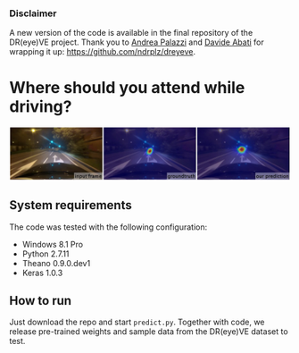 ### Disclaimer
A new version of the code is available in the final repository of the DR(eye)VE project. Thank you to [Andrea Palazzi](https://github.com/ndrplz) and [Davide Abati](https://github.com/DavideA) for wrapping it up: https://github.com/ndrplz/dreyeve.

# Where should you attend while driving?
![alt text](https://raw.githubusercontent.com/cvpr17-id2919/driving/master/misc/img.png "Sample Image")

## System requirements
The code was tested with the following configuration:
  * Windows 8.1 Pro
  * Python 2.7.11
  * Theano 0.9.0.dev1
  * Keras 1.0.3
  
## How to run
Just download the repo and start `predict.py`. Together with code, we release pre-trained weights and sample data from the DR(eye)VE dataset to test.
